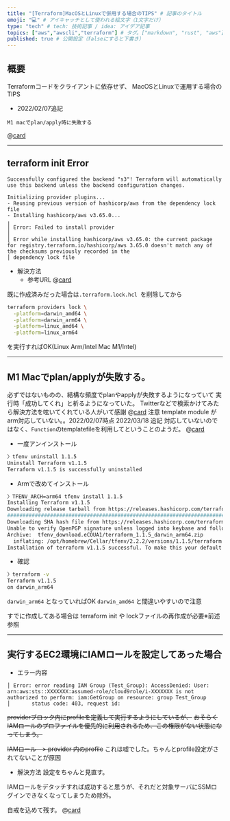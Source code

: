 ```yaml
---
title: "[Terraform]MacOSとLinuxで併用する場合のTIPS" # 記事のタイトル
emoji: "💻" # アイキャッチとして使われる絵文字（1文字だけ）
type: "tech" # tech: 技術記事 / idea: アイデア記事
topics: ["aws","awscli","terraform"] # タグ。["markdown", "rust", "aws"]のように指定する
published: true # 公開設定（falseにすると下書き）
---
```


## 概要
Terraformコードをクライアントに依存せず、
MacOSとLinuxで運用する場合のTIPS

- 2022/02/07追記
```
M1 macでplan/apply時に失敗する
```
@[card](https://github.com/hashicorp/terraform-provider-aws/issues/22582)

---

## terraform init Error

```
Successfully configured the backend "s3"! Terraform will automatically
use this backend unless the backend configuration changes.

Initializing provider plugins...
- Reusing previous version of hashicorp/aws from the dependency lock file
- Installing hashicorp/aws v3.65.0...
╷
│ Error: Failed to install provider
│
│ Error while installing hashicorp/aws v3.65.0: the current package for registry.terraform.io/hashicorp/aws 3.65.0 doesn't match any of the checksums previously recorded in the
│ dependency lock file
```

- 解決方法
  - 参考URL
@[card](https://cha-shu00.hatenablog.com/entry/2021/05/23/134816)

既に作成済みだった場合は`.terraform.lock.hcl `を削除してから

```bash
terraform providers lock \
  -platform=darwin_amd64 \
  -platform=darwin_arm64 \
  -platform=linux_amd64 \
  -platform=linux_arm64
```
を実行すればOK(Linux Arm/Intel Mac M1/Intel)



---
## M1 Macでplan/applyが失敗する。

必ずではないものの、結構な頻度でplanやapplyが失敗するようになっていて
実行時「成功してくれ」と祈るようになっていた。
Twitterなどで検索かけてみたら解決方法を呟いてくれている人がいて感謝
@[card](https://twitter.com/kkoudev/status/1485507136449056768)
注意
template module がarm対応していない。。2022/02/07時点
2022/03/18 追記 対応していないのではなく、`Function`のtemplatefileを利用してということのようだ。
@[card](https://www.terraform.io/language/functions/templatefile)



- 一度アンインストール
```sh
〉tfenv uninstall 1.1.5              
Uninstall Terraform v1.1.5
Terraform v1.1.5 is successfully uninstalled
```

- Armで改めてインストール
```sh
〉TFENV_ARCH=arm64 tfenv install 1.1.5
Installing Terraform v1.1.5
Downloading release tarball from https://releases.hashicorp.com/terraform/1.1.5/terraform_1.1.5_darwin_arm64.zip
############################################################################################################################## 100.0%
Downloading SHA hash file from https://releases.hashicorp.com/terraform/1.1.5/terraform_1.1.5_SHA256SUMS
Unable to verify OpenPGP signature unless logged into keybase and following hashicorp
Archive:  tfenv_download.eCOUA1/terraform_1.1.5_darwin_arm64.zip
  inflating: /opt/homebrew/Cellar/tfenv/2.2.2/versions/1.1.5/terraform  
Installation of terraform v1.1.5 successful. To make this your default version, run 'tfenv use 1.1.5'
```

- 確認
```sh
〉terraform -v
Terraform v1.1.5
on darwin_arm64
```
`darwin_arm64` となっていればOK `darwin_amd64` と間違いやすいので注意


すでに作成してある場合は
terraform init
や
lockファイルの再作成が必要※前述参照


---

## 実行するEC2環境にIAMロールを設定してあった場合

- エラー内容
```
│ Error: error reading IAM Group (Test_Group): AccessDenied: User: arn:aws:sts::XXXXXXX:assumed-role/cloud9role/i-XXXXXXX is not authorized to perform: iam:GetGroup on resource: group Test_Group
│       status code: 403, request id:
```

~~providerブロック内にprofileを定義して実行するようにしているが、~~
~~おそらくIAMロールのプロファイルを優先的に利用されるため、この権限がない状態になってしまう。~~

~~IAMロール　> provider 内のprofile~~
これは嘘でした。ちゃんとprofile設定がされてないことが原因

- 解決方法
設定をちゃんと見直す。

IAMロールをデタッチすれば成功すると思うが、それだと対象サーバにSSMログインできなくなってしまうため除外。

自戒を込めて残す。
@[card](https://zenn.dev/myabaou/scraps/0d47a24d000107)
